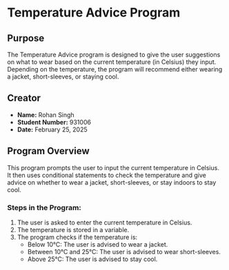 # Temperature Advice Program

## Purpose
The Temperature Advice program is designed to give the user suggestions on what to wear based on the current temperature (in Celsius) they input. Depending on the temperature, the program will recommend either wearing a jacket, short-sleeves, or staying cool.

## Creator
- **Name:** Rohan Singh
- **Student Number:** 931006
- **Date:** February 25, 2025

## Program Overview
This program prompts the user to input the current temperature in Celsius. It then uses conditional statements to check the temperature and give advice on whether to wear a jacket, short-sleeves, or stay indoors to stay cool.

### Steps in the Program:
1. The user is asked to enter the current temperature in Celsius.
2. The temperature is stored in a variable.
3. The program checks if the temperature is:
   - Below 10°C: The user is advised to wear a jacket.
   - Between 10°C and 25°C: The user is advised to wear short-sleeves.
   - Above 25°C: The user is advised to stay cool.


